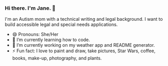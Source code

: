 ### Hi there. I'm Jane. 👋 

I'm an Autism mom with a technical writing and legal background. I want to build accessible legal and special needs applications.

- 😄 Pronouns: She/Her
- 🌱 I’m currently learning how to code.
- 🔭 I’m currently working on my weather app and README generator.
- ⚡  Fun fact: I love to paint and draw, take pictures, Star Wars, coffee, books, make-up, photography, and plants.


<!--
**jbtiglao/jbtiglao** is a ✨ _special_ ✨ repository because its `README.md` (this file) appears on your GitHub profile.

Here are some ideas to get you started:


- 🌱 I’m currently learning ...
- 👯 I’m looking to collaborate on ...
- 🤔 I’m looking for help with ...
- 💬 Ask me about ...
- 📫 How to reach me: ...
- 😄 Pronouns: ...
- ⚡ Fun fact: ...
-->
